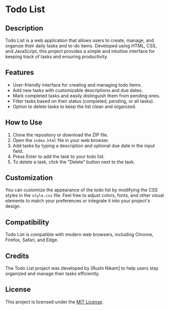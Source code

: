 # Todo List

## Description

Todo List is a web application that allows users to create, manage, and organize their daily tasks and to-do items. Developed using HTML, CSS, and JavaScript, this project provides a simple and intuitive interface for keeping track of tasks and ensuring productivity.

## Features

- User-friendly interface for creating and managing todo items.
- Add new tasks with customizable descriptions and due dates.
- Mark completed tasks and easily distinguish them from pending ones.
- Filter tasks based on their status (completed, pending, or all tasks).
- Option to delete tasks to keep the list clean and organized.

## How to Use

1. Clone the repository or download the ZIP file.
2. Open the `index.html` file in your web browser.
3. Add tasks by typing a description and optional due date in the input field.
4. Press Enter to add the task to your todo list.
7. To delete a task, click the "Delete" button next to the task.

## Customization

You can customize the appearance of the todo list by modifying the CSS styles in the `style.css` file. Feel free to adjust colors, fonts, and other visual elements to match your preferences or integrate it into your project's design.

## Compatibility

Todo List is compatible with modern web browsers, including Chrome, Firefox, Safari, and Edge.

## Credits

The Todo List project was developed by [Rushi Nikam] to help users stay organized and manage their tasks efficiently.

## License

This project is licensed under the [MIT License](LICENSE.md).

